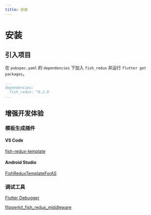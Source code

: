 ```yaml
---
title: 安装
---
```


# 安装

## 引入项目

在 `pubspec.yaml` 的 `dependencies` 下加入 `fish_redux` 并运行 `flutter get packages`。
```yaml
...
dependencies:
  fish_redux: ^0.2.0
...
```

## 增强开发体验

### 模板生成插件

#### VS Code

[fish-redux-template](https://marketplace.visualstudio.com/items?itemName=huangjianke.fish-redux-template)

#### Android Studio

[FishReduxTemplateForAS](https://github.com/BakerJQ/FishReduxTemplateForAS)

### 调试工具

[Flutter Debugger](https://github.com/blankapp/flutter-debugger)

[flipperkit_fish_redux_middleware](https://pub.dev/packages/flipperkit_fish_redux_middleware)
